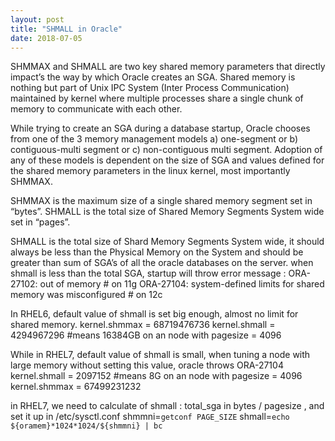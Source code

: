 ```yaml
---
layout: post
title: "SHMALL in Oracle"
date: 2018-07-05
---
```



SHMMAX and SHMALL are two key shared memory parameters that directly impact’s the way by which Oracle creates an SGA. Shared memory is nothing but part of Unix IPC System (Inter Process Communication) maintained by kernel where multiple processes 
share a single chunk of memory to communicate with each other.

While trying to create an SGA during a database startup, Oracle chooses from one of the 3 memory management models 
a) one-segment or 
b) contiguous-multi segment or 
c) non-contiguous multi segment. 
Adoption of any of these models is dependent on the size of SGA and values defined for the shared memory parameters in the linux kernel, most importantly SHMMAX.


SHMMAX is the maximum size of a single shared memory segment set in “bytes”.
SHMALL is the total size of Shared Memory Segments System wide set in “pages”.

SHMALL is the total size of Shard Memory Segments System wide, it should always be less than the Physical Memory on the System and should be greater than 
sum of SGA’s of all the oracle databases on the server. 
when shmall is less than the total SGA, startup will throw error message : 
ORA-27102: out of memory   # on 11g 
ORA-27104: system-defined limits for shared memory was misconfigured    # on 12c 

In RHEL6, default value of shmall is set big enough, almost no limit for shared memory. 
kernel.shmmax = 68719476736
kernel.shmall = 4294967296    #means 16384GB on an node with pagesize = 4096 

While in RHEL7, default value of shmall is small, when tuning a node with large memory without setting this value, oracle throws ORA-27104
kernel.shmall = 2097152       #means 8G on an node with pagesize = 4096 
kernel.shmmax = 67499231232

in RHEL7, we need to calculate of shmall : total_sga in bytes / pagesize , and set it up in /etc/sysctl.conf 
shmmni=`getconf PAGE_SIZE`
shmall=`echo ${oramem}*1024*1024/${shmmni} | bc`
